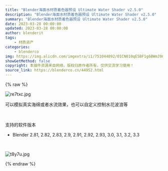 ```yaml
---
title: "Blender海面水材质着色器预设 Ultimate Water Shader v2.5.0"
description: "Blender海面水材质着色器预设 Ultimate Water Shader v2.5.0"
summary: "Blender海面水材质着色器预设 Ultimate Water Shader v2.5.0"
date: 2023-03-28 00:00:00
updated: 2023-03-28 00:00:00
author: blenderit
tags: 
    - 材质资产
categories:
    - blenderco
img: https://img.alicdn.com/imgextra/i1/751044092/O1CN010qE5BF1g6BWmJ98pH_!!751044092.jpg
showGetMethod: false
copyright: 本插件资源来自网络，版权归原作者所有，仅供交流学习使用！
source_link: https://blenderco.cn/44952.html
---
```


{% raw %}
<p><img class="aligncenter" src="https://img.alicdn.com/imgextra/i1/751044092/O1CN010qE5BF1g6BWmJ98pH_!!751044092.jpg" alt="re7txc.jpg "></p><p>可以模拟真实海绵或者水流效果，也可以自定义控制水花波浪等</p><p> </p><p>支持的软件版本</p><ul>
<li>Blender 2.81, 2.82, 2.83, 2.9, 2.91, 2.92, 2.93, 3.0, 3.1, 3.2, 3.3</li>
</ul><p> </p><p><img src="https://img.alicdn.com/imgextra/i1/751044092/O1CN01gAHYVI1g6BWgdIfRx_!!751044092.jpg" alt="t8y7u.jpg "></p>
<div style="display: none">blenderco</div>
{% endraw %}